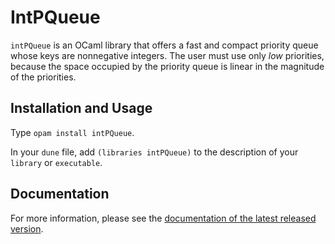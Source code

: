 # IntPQueue

`intPQueue` is an OCaml library that offers a fast and compact priority queue
whose keys are nonnegative integers. The user must use only *low* priorities,
because the space occupied by the priority queue is linear in the magnitude of
the priorities.

## Installation and Usage

Type `opam install intPQueue`.

In your `dune` file, add `(libraries intPQueue)` to the description of
your `library` or `executable`.

## Documentation

For more information,
please see the [documentation of the latest released
version](http://cambium.inria.fr/~fpottier/intPQueue/doc/intPQueue/).
